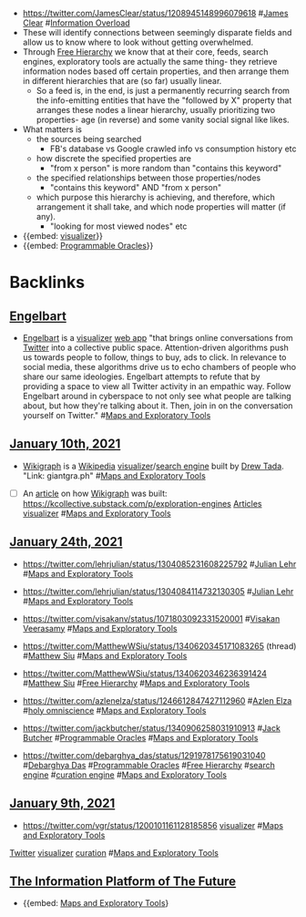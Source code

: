 - https://twitter.com/JamesClear/status/1208945148996079618 #[James Clear](<James Clear.md>) #[Information Overload](<Information Overload.md>)
- These will identify connections between seemingly disparate fields and allow us to know where to look without getting overwhelmed.
- Through [Free Hierarchy](<Free Hierarchy.md>) we know that at their core, feeds, search engines, exploratory tools are actually the same thing- they retrieve information nodes based off certain properties, and then arrange them in different hierarchies that are (so far) usually linear.
    - So a feed is, in the end, is just a permanently recurring search from the info-emitting entities that have the "followed by X" property that arranges these nodes a linear hierarchy, usually prioritizing two properties- age (in reverse) and some vanity social signal like likes.
- What matters is
    - the sources being searched
        - FB's database vs Google crawled info vs consumption history etc
    - how discrete the specified properties are
        - "from x person" is more random than "contains this keyword"
    - the specified relationships between those properties/nodes
        - "contains this keyword" AND "from x person"
    - which purpose this hierarchy is achieving, and therefore, which arrangement it shall take, and which node properties will matter (if any).
        - "looking for most viewed nodes" etc
- {{embed: [visualizer](<visualizer.md>)}}
- {{embed: [Programmable Oracles](<Programmable Oracles.md>)}}

# Backlinks
## [Engelbart](<Engelbart.md>)
- [Engelbart](<Engelbart.md>) is a [visualizer](<visualizer.md>) [web app](<web app.md>) "that brings online conversations from [Twitter](<Twitter.md>) into a collective public space. Attention-driven algorithms push us towards people to follow, things to buy, ads to click. In relevance to social media, these algorithms drive us to echo chambers of people who share our same ideologies. Engelbart attempts to refute that by providing a space to view all Twitter activity in an empathic way. Follow Engelbart around in cyberspace to not only see what people are talking about, but how they're talking about it. Then, join in on the conversation yourself on Twitter." #[Maps and Exploratory Tools](<Maps and Exploratory Tools.md>)

## [January 10th, 2021](<January 10th, 2021.md>)
- [Wikigraph](<Wikigraph.md>) is a [Wikipedia](<Wikipedia.md>) [visualizer](<visualizer.md>)/[search engine](<search engine.md>) built by [Drew Tada](<Drew Tada.md>). "Link: giantgra.ph" #[Maps and Exploratory Tools](<Maps and Exploratory Tools.md>)

- [ ] An [article](<article.md>) on how [Wikigraph](<Wikigraph.md>) was built: https://kcollective.substack.com/p/exploration-engines [Articles](<Articles.md>) [visualizer](<visualizer.md>) #[Maps and Exploratory Tools](<Maps and Exploratory Tools.md>)

## [January 24th, 2021](<January 24th, 2021.md>)
- https://twitter.com/lehrjulian/status/1304085231608225792 #[Julian Lehr](<Julian Lehr.md>) #[Maps and Exploratory Tools](<Maps and Exploratory Tools.md>)

- https://twitter.com/lehrjulian/status/1304084114732130305 #[Julian Lehr](<Julian Lehr.md>) #[Maps and Exploratory Tools](<Maps and Exploratory Tools.md>)

- https://twitter.com/visakanv/status/1071803092331520001 #[Visakan Veerasamy](<Visakan Veerasamy.md>) #[Maps and Exploratory Tools](<Maps and Exploratory Tools.md>)

- https://twitter.com/MatthewWSiu/status/1340620345171083265 (thread) #[Matthew Siu](<Matthew Siu.md>) #[Maps and Exploratory Tools](<Maps and Exploratory Tools.md>)

- https://twitter.com/MatthewWSiu/status/1340620346236391424 #[Matthew Siu](<Matthew Siu.md>) #[Free Hierarchy](<Free Hierarchy.md>) #[Maps and Exploratory Tools](<Maps and Exploratory Tools.md>)

- https://twitter.com/azlenelza/status/1246612847427112960 #[Azlen Elza](<Azlen Elza.md>) #[holy omniscience](<holy omniscience.md>) #[Maps and Exploratory Tools](<Maps and Exploratory Tools.md>)

- https://twitter.com/jackbutcher/status/1340906258031910913 #[Jack Butcher](<Jack Butcher.md>) #[Programmable Oracles](<Programmable Oracles.md>) #[Maps and Exploratory Tools](<Maps and Exploratory Tools.md>)

- https://twitter.com/debarghya_das/status/1291978175619031040 #[Debarghya Das](<Debarghya Das.md>) #[Programmable Oracles](<Programmable Oracles.md>) #[Free Hierarchy](<Free Hierarchy.md>) #[search engine](<search engine.md>) #[curation engine](<curation engine.md>) #[Maps and Exploratory Tools](<Maps and Exploratory Tools.md>)

## [January 9th, 2021](<January 9th, 2021.md>)
- https://twitter.com/vgr/status/1200101161128185856 [visualizer](<visualizer.md>) #[Maps and Exploratory Tools](<Maps and Exploratory Tools.md>)

[Twitter](<Twitter.md>) [visualizer](<visualizer.md>) [curation](<curation.md>) #[Maps and Exploratory Tools](<Maps and Exploratory Tools.md>)

## [The Information Platform of The Future](<The Information Platform of The Future.md>)
- {{embed: [Maps and Exploratory Tools](<Maps and Exploratory Tools.md>)}

